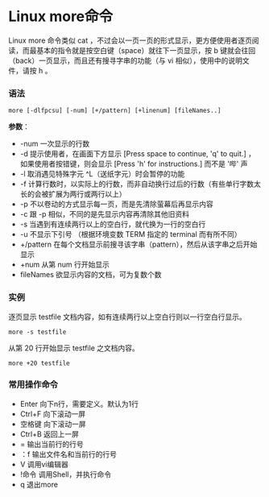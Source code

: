 
# Linux more命令



Linux more 命令类似 cat ，不过会以一页一页的形式显示，更方便使用者逐页阅读，而最基本的指令就是按空白键（space）就往下一页显示，按 b 键就会往回（back）一页显示，而且还有搜寻字串的功能（与 vi 相似），使用中的说明文件，请按 h 。

### 语法

```
more [-dlfpcsu] [-num] [+/pattern] [+linenum] [fileNames..]
```

**参数**：

*   -num 一次显示的行数
*   -d 提示使用者，在画面下方显示 [Press space to continue, 'q' to quit.] ，如果使用者按错键，则会显示 [Press 'h' for instructions.] 而不是 '哔' 声
*   -l 取消遇见特殊字元 ^L（送纸字元）时会暂停的功能
*   -f 计算行数时，以实际上的行数，而非自动换行过后的行数（有些单行字数太长的会被扩展为两行或两行以上）
*   -p 不以卷动的方式显示每一页，而是先清除萤幕后再显示内容
*   -c 跟 -p 相似，不同的是先显示内容再清除其他旧资料
*   -s 当遇到有连续两行以上的空白行，就代换为一行的空白行
*   -u 不显示下引号 （根据环境变数 TERM 指定的 terminal 而有所不同）
*   +/pattern 在每个文档显示前搜寻该字串（pattern），然后从该字串之后开始显示
*   +num 从第 num 行开始显示
*   fileNames 欲显示内容的文档，可为复数个数

### 实例

逐页显示 testfile 文档内容，如有连续两行以上空白行则以一行空白行显示。

```
more -s testfile
```

从第 20 行开始显示 testfile 之文档内容。

```
more +20 testfile
```

### 常用操作命令

*   Enter 向下n行，需要定义。默认为1行
*   Ctrl+F 向下滚动一屏
*   空格键 向下滚动一屏
*   Ctrl+B 返回上一屏
*   = 输出当前行的行号
*   ：f 输出文件名和当前行的行号
*   V 调用vi编辑器
*   !命令 调用Shell，并执行命令
*   q 退出more




